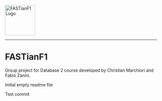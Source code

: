 ###
<img src="FASTianF1/FASTianF1Logo" width="100" alt="FASTianF1 Logo"/>

---
# FASTianF1
Group project for Database 2 course developed by Christian Marchiori and Fabio Zanini.

Initial empty readme file

Test commit
